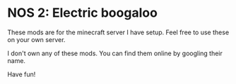 # NOS 2: Electric boogaloo

These mods are for the minecraft server I have setup. Feel free to use these on your own server.

I don't own any of these mods. You can find them online by googling their name.

Have fun!
